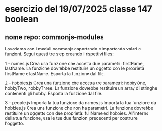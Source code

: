 # esercizio del 19/07/2025 classe 147 boolean

## nome repo: commonjs-modules

Lavoriamo con i moduli commonjs esportando e importando valori e funzioni. Segui questi tre step creando i rispettivi files:

1 - names.js
Crea una funzione che accetta due parametri: firstName, lastName. La funzione dovrebbe restituire un oggetto con le proprietà firstName e lastName.
Esporta la funzione dal file.

2 - hobbies.js
Crea una funzione che accetta tre parametri: hobbyOne, hobbyTwo, hobbyThree. La funzione dovrebbe restituire un array di stringhe contenenti gli hobby.
Esporta la funzione dal file.

3 - people.js
Importa la tua funzione da names.js
Importa la tua funzione da hobbies.js
Crea una funzione che non ha parametri. La funzione dovrebbe restituire un oggetto con due proprietà: fullName ed hobbies. All'interno della tua funzione, usa le tue due funzioni precedenti per costruire l'oggetto.
